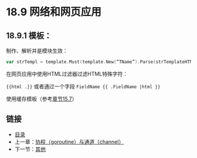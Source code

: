 # 18.9 网络和网页应用

## 18.9.1 模板：

制作、解析并是模块生效：

```go        
var strTempl = template.Must(template.New(“TName”).Parse(strTemplateHTML))
```

在网页应用中使用HTML过滤器过滤HTML特殊字符：
    
`{{html .}}` 或者通过一个字段 `FieldName {{ .FieldName |html }}`

使用缓存模板（参考[章节15.7](15.7.md)） 

## 链接

- [目录](directory.md)
- 上一章：[协程（goroutine）与通道（channel）](18.8.md)
- 下一节：[其他](18.10.md)